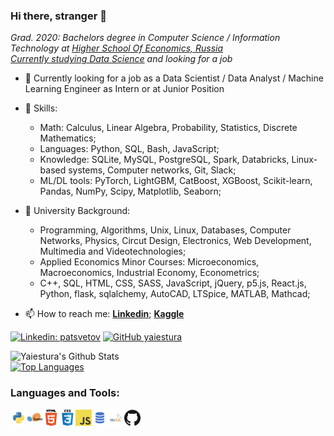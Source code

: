 ### Hi there, stranger 👋 

<p>
  <em>
    Grad. 2020: Bachelors degree in Computer Science / Information Technology at <a href="http://www.hse.ru">Higher School Of Economics, Russia</a></br>
   <a href="https://www.coursera.org">Currently studying Data Science</a> and looking for a job</a>
  </em>
</p>

- 🤔 Currently looking for a job as a Data Scientist / Data Analyst / Machine Learning Engineer as Intern or at Junior Position

- 💬 Skills: 
     - Math: Calculus, Linear Algebra, Probability, Statistics, Discrete Mathematics;<br>
     - Languages: Python, SQL, Bash, JavaScript;<br>
     - Knowledge: SQLite, MySQL, PostgreSQL, Spark, Databricks, Linux-based systems, Computer networks, Git, Slack;<br>
     - ML/DL tools: PyTorch, LightGBM, CatBoost, XGBoost, Scikit-learn, Pandas, NumPy, Scipy, Matplotlib, Seaborn;
     
- 💬 University Background: 
     - Programming, Algorithms, Unix, Linux, Databases, Computer Networks, Physics, Circut Design, Electronics, Web Development, Multimedia and Videotechnologies;<br>
     - Applied Economics Minor Courses: Microeconomics, Macroeconomics, Industrial Economy, Econometrics;<br>
     - C++, SQL, HTML, CSS, SASS, JavaScript, jQuery, p5.js, React.js, Python, flask, sqlalchemy, AutoCAD, LTSpice, MATLAB, Mathcad;

- 📫 How to reach me: [**Linkedin**](https://www.linkedin.com/in/patsvetov); [**Kaggle**](https://www.kaggle.com/paultsvetov)

[![Linkedin: patsvetov](https://img.shields.io/badge/-patsvetov-blue?style=flat-square&logo=Linkedin&logoColor=white&link=https://www.linkedin.com/in/patsvetov/)](https://www.linkedin.com/in/patsvetov/)
[![GitHub yaiestura](https://img.shields.io/github/followers/thaiane?label=follow&style=social)](https://github.com/yaiestura)

![Yaiestura's Github Stats](https://github-readme-stats.vercel.app/api?username=yaiestura&show_icons=true&theme=vue)</br>
[![Top Languages](https://github-readme-stats.vercel.app/api/top-langs/?username=yaiestura&layout=compact&theme=vue)](https://github.com/yaiestura/github-readme-stats)

### Languages and Tools:
[<img align='left' alt='Python' width="26px" src="https://raw.githubusercontent.com/github/explore/80688e429a7d4ef2fca1e82350fe8e3517d3494d/topics/python/python.png" />](#)
[<img align='left' alt='Sckit Learn' width="26px" src="https://raw.githubusercontent.com/github/explore/80688e429a7d4ef2fca1e82350fe8e3517d3494d/topics/scikit-learn/scikit-learn.png"/>](#)
[<img align="left" alt="HTML5" width="26px" src="https://raw.githubusercontent.com/github/explore/80688e429a7d4ef2fca1e82350fe8e3517d3494d/topics/html/html.png"/>](#)
[<img align="left" alt="CSS3" width="26px" src="https://raw.githubusercontent.com/github/explore/80688e429a7d4ef2fca1e82350fe8e3517d3494d/topics/css/css.png"/>](#)
[<img align="left" alt="JavaScript" width="26px" src="https://raw.githubusercontent.com/github/explore/80688e429a7d4ef2fca1e82350fe8e3517d3494d/topics/javascript/javascript.png"/>](#)
[<img align="left" alt="SQL" width="26px" src="https://raw.githubusercontent.com/github/explore/80688e429a7d4ef2fca1e82350fe8e3517d3494d/topics/sql/sql.png" />](#)
[<img align="left" alt="MySQL" width="26px" src="https://raw.githubusercontent.com/github/explore/80688e429a7d4ef2fca1e82350fe8e3517d3494d/topics/mysql/mysql.png" />](#)
[<img align="left" alt="GitHub" width="26px" src="https://raw.githubusercontent.com/github/explore/78df643247d429f6cc873026c0622819ad797942/topics/github/github.png" />](#)

